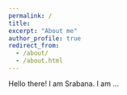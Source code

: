 ```yaml
---
permalink: /
title: 
excerpt: "About me"
author_profile: true
redirect_from: 
  - /about/
  - /about.html
---
```


Hello there! I am Srabana. I am ...

